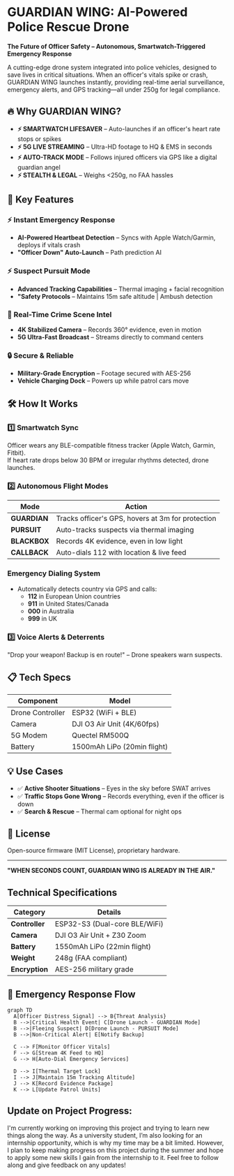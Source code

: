 # GUARDIAN WING: AI-Powered Police Rescue Drone  
**The Future of Officer Safety – Autonomous, Smartwatch-Triggered Emergency Response**

A cutting-edge drone system integrated into police vehicles, designed to save lives in critical situations. When an officer's vitals spike or crash, GUARDIAN WING launches instantly, providing real-time aerial surveillance, emergency alerts, and GPS tracking—all under 250g for legal compliance.

## 🔥 Why GUARDIAN WING? 

- **⚡ SMARTWATCH LIFESAVER** – Auto-launches if an officer's heart rate stops or spikes
- **⚡ 5G LIVE STREAMING** – Ultra-HD footage to HQ & EMS in seconds
- **⚡ AUTO-TRACK MODE** – Follows injured officers via GPS like a digital guardian angel
- **⚡ STEALTH & LEGAL** – Weighs <250g, no FAA hassles

## 🚀 Key Features

### ⚡ Instant Emergency Response
- **AI-Powered Heartbeat Detection** – Syncs with Apple Watch/Garmin, deploys if vitals crash
- **"Officer Down" Auto-Launch** – Path prediction AI

### ⚡ Suspect Pursuit Mode
- **Advanced Tracking Capabilities** – Thermal imaging + facial recognition
- **"Safety Protocols** – Maintains 15m safe altitude | Ambush detection 

### 📡 Real-Time Crime Scene Intel
- **4K Stabilized Camera** – Records 360° evidence, even in motion
- **5G Ultra-Fast Broadcast** – Streams directly to command centers

### 🔒 Secure & Reliable
- **Military-Grade Encryption** – Footage secured with AES-256
- **Vehicle Charging Dock** – Powers up while patrol cars move

## 🛠️ How It Works

### 1️⃣ Smartwatch Sync
Officer wears any BLE-compatible fitness tracker (Apple Watch, Garmin, Fitbit).  
If heart rate drops below 30 BPM or irregular rhythms detected, drone launches.

### 2️⃣ Autonomous Flight Modes

| Mode | Action |
|------|--------|
| **GUARDIAN**  | Tracks officer's GPS, hovers at 3m for protection |
| **PURSUIT**  | Auto-tracks suspects via thermal imaging | 15m safe altitude |
| **BLACKBOX**  | Records 4K evidence, even in low light |
| **CALLBACK**  | Auto-dials 112 with location & live feed |

### Emergency Dialing System
- Automatically detects country via GPS and calls:
  - **112** in European Union countries
  - **911** in United States/Canada
  - **000** in Australia
  - **999** in UK

### 3️⃣ Voice Alerts & Deterrents
"Drop your weapon! Backup is en route!" – Drone speakers warn suspects.

## 📋 Tech Specs

| Component | Model |
|-----------|-------|
| Drone Controller | ESP32 (WiFi + BLE) |
| Camera | DJI O3 Air Unit (4K/60fps) |
| 5G Modem | Quectel RM500Q |
| Battery | 1500mAh LiPo (20min flight) |

## 💡 Use Cases

- ✅ **Active Shooter Situations** – Eyes in the sky before SWAT arrives
- ✅ **Traffic Stops Gone Wrong** – Records everything, even if the officer is down
- ✅ **Search & Rescue** – Thermal cam optional for night ops


## 📜 License
Open-source firmware (MIT License), proprietary hardware.

---

**"WHEN SECONDS COUNT, GUARDIAN WING IS ALREADY IN THE AIR."**



##  Technical Specifications

| Category        | Details                          |
|-----------------|----------------------------------|
| **Controller**  | ESP32-S3 (Dual-core BLE/WiFi)    |
| **Camera**      | DJI O3 Air Unit + Z30 Zoom       |
| **Battery**     | 1550mAh LiPo (22min flight)      |
| **Weight**      | 248g (FAA compliant)             |
| **Encryption**  | AES-256 military grade           |

## 🚨 Emergency Response Flow

```mermaid
graph TD
  A[Officer Distress Signal] --> B{Threat Analysis}
  B -->|Critical Health Event| C[Drone Launch - GUARDIAN Mode]
  B -->|Fleeing Suspect| D[Drone Launch - PURSUIT Mode]
  B -->|Non-Critical Alert| E[Notify Backup]
  
  C --> F[Monitor Officer Vitals]
  F --> G[Stream 4K Feed to HQ]
  G --> H[Auto-Dial Emergency Services]
  
  D --> I[Thermal Target Lock]
  I --> J[Maintain 15m Tracking Altitude]
  J --> K[Record Evidence Package]
  K --> L[Update Patrol Units]
```


 ## Update on Project Progress:
I'm currently working on improving this project and trying to learn new things along the way. As a university student, I’m also looking for an internship opportunity, which is why my time may be a bit limited. However, I plan to keep making progress on this project during the summer and hope to apply some new skills I gain from the internship to it.
Feel free to follow along and give feedback on any updates!
